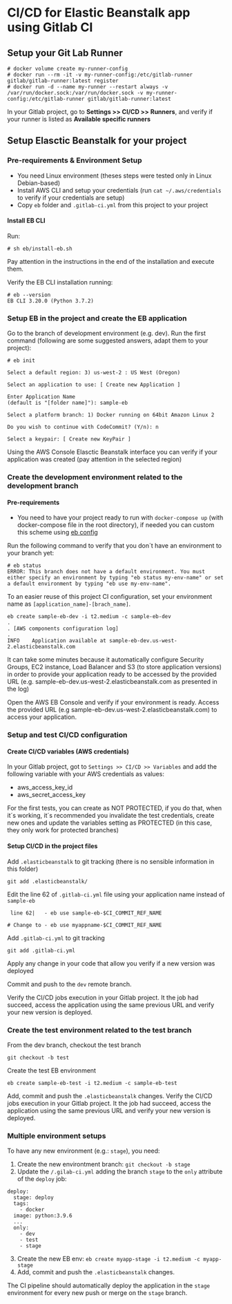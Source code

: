 # CI/CD for Elastic Beanstalk app using Gitlab CI

## Setup your Git Lab Runner

```
# docker volume create my-runner-config
# docker run --rm -it -v my-runner-config:/etc/gitlab-runner gitlab/gitlab-runner:latest register
# docker run -d --name my-runner --restart always -v /var/run/docker.sock:/var/run/docker.sock -v my-runner-config:/etc/gitlab-runner gitlab/gitlab-runner:latest
```
In your Gitlab project, go to **Settings >> CI/CD >> Runners**, and verify if your runner is listed as **Available specific runners**

## Setup Elasctic Beanstalk for your project

### Pre-requirements & Environment Setup
- You need Linux environment (theses steps were tested only in Linux Debian-based)
- Install AWS CLI and setup your credentials (run ```cat ~/.aws/credentials``` to verify if your credentials are setup)
- Copy ```eb``` folder and ```.gitlab-ci.yml``` from this project to your project

#### Install EB CLI
Run:
```
# sh eb/install-eb.sh
```
Pay attention in the instructions in the end of the installation and execute them.

Verify the EB CLI installation running:
```
# eb --version
EB CLI 3.20.0 (Python 3.7.2)
```
### Setup EB in the project and create the EB application

Go to the branch of development environment (e.g. dev).
Run the first command (following are some suggested answers, adapt them to your project):
```
# eb init

Select a default region: 3) us-west-2 : US West (Oregon)

Select an application to use: [ Create new Application ]

Enter Application Name
(default is "[folder name]"): sample-eb

Select a platform branch: 1) Docker running on 64bit Amazon Linux 2

Do you wish to continue with CodeCommit? (Y/n): n

Select a keypair: [ Create new KeyPair ]
```

Using the AWS Console Elasctic Beanstalk interface you can verify if your application was created (pay attention in the selected region) 

### Create the development environment related to the development branch

#### Pre-requirements
- You need to have your project ready to run with ```docker-compose up``` (with docker-compose file in the root directory), if needed you can custom this scheme using [eb config](https://docs.aws.amazon.com/elasticbeanstalk/latest/dg/eb3-config.html)

Run the following command to verify that you don´t have an environment to your branch yet:
```
# eb status
ERROR: This branch does not have a default environment. You must either specify an environment by typing "eb status my-env-name" or set a default environment by typing "eb use my-env-name".
```
To an easier reuse of this project CI configuration, set your environment name as ```[application_name]-[brach_name]```.
```
eb create sample-eb-dev -i t2.medium -c sample-eb-dev
. 
. [AWS components configuration log]
.
INFO    Application available at sample-eb-dev.us-west-2.elasticbeanstalk.com
```
It can take some minutes because it automatically configure Security Groups, EC2 instance, Load Balancer and S3 (to store application versions) in order to provide your application ready to be accessed by the provided URL (e.g. sample-eb-dev.us-west-2.elasticbeanstalk.com as presented in the log)

Open the AWS EB Console and verify if your environment is ready. Access the provided URL (e.g sample-eb-dev.us-west-2.elasticbeanstalk.com) to access your application.

### Setup and test CI/CD configuration

#### Create CI/CD variables (AWS credentials)

In your Gitlab project, got to ```Settings >> CI/CD >> Variables``` and add the following variable with your AWS credentials as values:
- aws_access_key_id
- aws_secret_access_key

For the first tests, you can create as NOT PROTECTED, if you do that, when it´s working, it´s recommended you invalidate the test credentials, create new ones and update the variables setting as PROTECTED (in this case, they only work for protected branches)

#### Setup CI/CD in the project files

Add ```.elasticbeanstalk``` to git tracking (there is no sensible information in this folder)
```
git add .elasticbeanstalk/
```

Edit the line 62 of ```.gitlab-ci.yml``` file using your application name instead of ```sample-eb```

```
 line 62|   - eb use sample-eb-$CI_COMMIT_REF_NAME

# Change to - eb use myappname-$CI_COMMIT_REF_NAME
```

Add ```.gitlab-ci.yml``` to git tracking 
```
git add .gitlab-ci.yml
```
Apply any change in your code that allow you verify if a new version was deployed

Commit and push to the ```dev``` remote branch.

Verify the CI/CD jobs execution in your Gitlab project.
It the job had succeed, access the application using the same previous URL and verify your new version is deployed.

### Create the test environment related to the test branch

From the dev branch, checkout the test branch
```
git checkout -b test
```
Create the test EB environment
```
eb create sample-eb-test -i t2.medium -c sample-eb-test
```
Add, commit and push the ```.elasticbeanstalk``` changes.
Verify the CI/CD jobs execution in your Gitlab project.
It the job had succeed, access the application using the same previous URL and verify your new version is deployed.

### Multiple environment setups

To have any new environment (e.g.: `stage`), you need:
 1. Create the new environtment branch: `git checkout -b stage`
 2. Update the `/.gilab-ci.yml` adding the branch `stage` to the `only` attribute of the `deploy` job:
```
deploy:
  stage: deploy
  tags:
    - docker
  image: python:3.9.6
  ...
  only:
    - dev
    - test
    - stage
```
 3. Create the new EB env: `eb create myapp-stage -i t2.medium -c myapp-stage`
 4. Add, commit and push the ```.elasticbeanstalk``` changes.

The CI pipeline should automatically deploy the application in the `stage` environment for every new push or merge on the `stage` branch.
